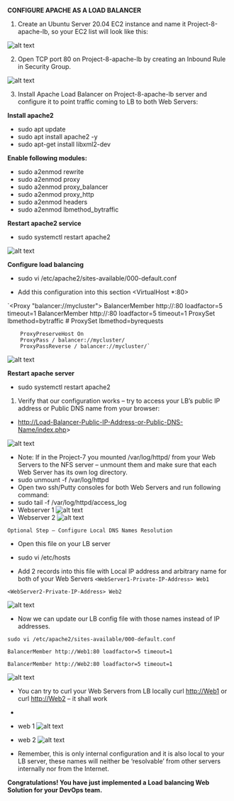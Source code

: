**CONFIGURE APACHE AS A LOAD BALANCER**

1. Create an Ubuntu Server 20.04 EC2 instance and name it Project-8-apache-lb, so your EC2 list will look like this:

![alt text](./apache%20lb.PNG)

2. Open TCP port 80 on Project-8-apache-lb by creating an Inbound Rule in Security Group.

![alt text](./port80.PNG)

3. Install Apache Load Balancer on Project-8-apache-lb server and configure it to point traffic coming to LB to both Web Servers:

**Install apache2**

- sudo apt update
- sudo apt install apache2 -y
- sudo apt-get install libxml2-dev

**Enable following modules:**

- sudo a2enmod rewrite
- sudo a2enmod proxy
- sudo a2enmod proxy_balancer
- sudo a2enmod proxy_http
- sudo a2enmod headers
- sudo a2enmod lbmethod_bytraffic

**Restart apache2 service**

- sudo systemctl restart apache2

![alt text](./apache%20status.PNG)

**Configure load balancing**

- sudo vi /etc/apache2/sites-available/000-default.conf

- Add this configuration into this section <VirtualHost *:80>  </VirtualHost>

`<Proxy "balancer://mycluster">
               BalancerMember http://<WebServer1-Private-IP-Address>:80 loadfactor=5 timeout=1
               BalancerMember http://<WebServer2-Private-IP-Address>:80 loadfactor=5 timeout=1
               ProxySet lbmethod=bytraffic
               # ProxySet lbmethod=byrequests
        </Proxy>

        ProxyPreserveHost On
        ProxyPass / balancer://mycluster/
        ProxyPassReverse / balancer://mycluster/`
![alt text](./loadbalance%20configure.PNG)

**Restart apache server**

- sudo systemctl restart apache2

1. Verify that our configuration works – try to access your LB’s public IP address or Public DNS name from your browser:

- <http://Load-Balancer-Public-IP-Address-or-Public-DNS-Name/index.php>>

![alt text](./load%20balance%20webpage.PNG)

- Note: If in the Project-7 you mounted /var/log/httpd/ from your Web Servers to the NFS server – unmount them and make sure that each Web Server has its own log directory.
- sudo unmount -f /var/log/httpd
- Open two ssh/Putty consoles for both Web Servers and run following command:
- sudo tail -f /var/log/httpd/access_log
- Webserver 1
![alt text](./accesslog%20webserver%201.PNG)
- Webserver 2
![alt text](./accesslog%20webserver%202.PNG)

`Optional Step – Configure Local DNS Names Resolution`

- Open this file on your LB server
- sudo vi /etc/hosts

- Add 2 records into this file with Local IP address and arbitrary name for both of your Web Servers
`<WebServer1-Private-IP-Address> Web1`

`<WebServer2-Private-IP-Address> Web2`

![alt text](./dns%20config.PNG)

- Now we can update our LB config file with those names instead of IP addresses.

`sudo vi /etc/apache2/sites-available/000-default.conf`

`BalancerMember http://Web1:80 loadfactor=5 timeout=1`

`BalancerMember http://Web2:80 loadfactor=5 timeout=1`

![alt text](./apache%20default%20config.PNG)

- You can try to curl your Web Servers from LB locally curl <http://Web1> or curl <http://Web2> – it shall work
-

- web 1
![alt text](./curl%20web1.PNG)
- web 2
![alt text](./curl%20web2.PNG)

- Remember, this is only internal configuration and it is also local to your LB server, these names will neither be ‘resolvable’ from other servers internally nor from the Internet.

**Congratulations!
You have just implemented a Load balancing Web Solution for your DevOps team.**
